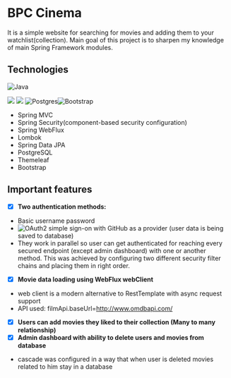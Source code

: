 # BPC Cinema

 It is a simple website for searching for movies and adding them to your watchlist(collection).
 Main goal of this project is to sharpen my knowledge of main Spring Framework modules.

## Technologies
![Java](https://img.shields.io/badge/java-%23ED8B00.svg?style=for-the-badge&logo=java&logoColor=white)

![](https://img.shields.io/badge/Spring%20Boot-6DB33F.svg?style=for-the-badge&logo=Spring-Boot&logoColor=white)
![](https://img.shields.io/badge/Spring%20Security-6DB33F.svg?style=for-the-badge&logo=Spring-Security&logoColor=white)
![Postgres](https://img.shields.io/badge/postgres-%23316192.svg?style=for-the-badge&logo=postgresql&logoColor=white)![Bootstrap](https://img.shields.io/badge/bootstrap-%23563D7C.svg?style=for-the-badge&logo=bootstrap&logoColor=white)
- Spring MVC
- Spring Security(component-based security configuration)
- Spring WebFlux
- Lombok
- Spring Data JPA
- PostgreSQL
- Themeleaf
- Bootstrap

## Important features
- [x] **Two authentication methods:**
- Basic username password 
- ![OAuth2](https://datatracker.ietf.org/doc/html/rfc6749) simple sign-on with GitHub as a provider (user data is being saved to database)
- They work in parallel so user can get authenticated for reaching every secured endpoint (except admin dashboard) with one or another method.
This was achieved by configuring two different security filter chains and placing them in right order.
- [x] **Movie data loading using WebFlux webСlient**
- web client is a modern alternative to RestTemplate with async request support
- API used: filmApi.baseUrl=http://www.omdbapi.com/
- [x] **Users can add movies they liked to their collection (Many to many relationship)**
- [x] **Admin dashboard with ability to delete users and movies from database**
- cascade was configured in a way that when user is deleted movies related to him stay in a database

